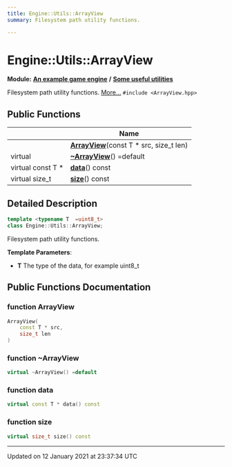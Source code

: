 ```yaml
---
title: Engine::Utils::ArrayView
summary: Filesystem path utility functions. 

---
```


# Engine::Utils::ArrayView

**Module:** **[An example game engine](/Modules/group__Engine.md)** **/** **[Some useful utilities](/Modules/group__Utils.md)**

Filesystem path utility functions.  [More...](#detailed-description)
`#include <ArrayView.hpp>`


## Public Functions

|                | Name           |
| -------------- | -------------- |
| | **[ArrayView](/Classes/classEngine_1_1Utils_1_1ArrayView.md#function-arrayview)**(const T * src, size_t len) |
| virtual | **[~ArrayView](/Classes/classEngine_1_1Utils_1_1ArrayView.md#function-~arrayview)**() =default |
| virtual const T * | **[data](/Classes/classEngine_1_1Utils_1_1ArrayView.md#function-data)**() const |
| virtual size_t | **[size](/Classes/classEngine_1_1Utils_1_1ArrayView.md#function-size)**() const |

## Detailed Description

```cpp
template <typename T  =uint8_t>
class Engine::Utils::ArrayView;
```

Filesystem path utility functions. 

**Template Parameters**: 

  * **T** The type of the data, for example uint8_t 

## Public Functions Documentation

### function ArrayView

```cpp
ArrayView(
    const T * src,
    size_t len
)
```


### function ~ArrayView

```cpp
virtual ~ArrayView() =default
```


### function data

```cpp
virtual const T * data() const
```


### function size

```cpp
virtual size_t size() const
```


-------------------------------

Updated on 12 January 2021 at 23:37:34 UTC